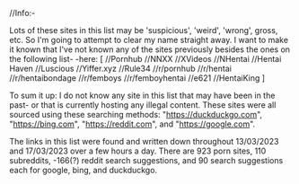 //Info:-

Lots of these sites in this list may be 'suspicious', 'weird', 'wrong', gross, etc. So I'm going to attempt to clear my name straight away. 
I want to make it known that I've not known any of the sites previously besides the ones on the following list-
-here:
[
	//Pornhub
	//NNXX
	//XVideos
	//NHentai
	//Hentai Haven
	//Luscious
	//Yiffer.xyz
	//Rule34
	//r/pornhub
	//r/hentai
	//r/hentaibondage
	//r/femboys
	//r/femboyhentai
	//e621
	//HentaiKing
]

To sum it up: I do not know any site in this list that may have been in the past- or that is currently hosting any illegal content.
These sites were all sourced using these searching methods: "https://duckduckgo.com", "https://bing.com", "https://reddit.com", and "https://google.com".

The links in this list were found and written down throughout 13/03/2023 and 17/03/2023 over a few hours a day. There are 923 porn sites, 110 subreddits,
-166(?) reddit search suggestions, and 90 search suggestions each for google, bing, and duckduckgo.
